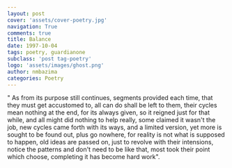 ```yaml
---
layout: post
cover: 'assets/cover-poetry.jpg'
navigation: True
comments: true
title: Balance
date: 1997-10-04
tags: poetry, guardianone
subclass: 'post tag-poetry'
logo: 'assets/images/ghost.png'
author: nmbazima
categories: Poetry
---
```

" As from its purpose still continues, segments provided each time, that they must get accustomed to, all can do shall be left to them, their cycles mean nothing at the end, for its always given, so it reigned just for that while, and all might did nothing to help really, some claimed it wasn't the job, new cycles came forth with its ways, and a limited version, yet more is sought to be found out, plus go nowhere, for reality is not what is supposed to happen, old ideas are passed on, just to revolve with their intensions, notice the patterns and don't need to be like that, most took their point which choose, completing it has become hard work".